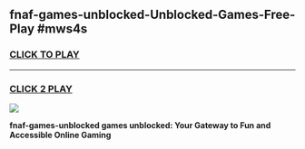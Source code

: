 
## fnaf-games-unblocked-Unblocked-Games-Free-Play #mws4s
<h3>
<a href="https://us.freeplayer.one?title=fnaf-games-unblocked&ref=9M">CLICK TO PLAY</a></h3>
<hr>

<h3>
<a href="https://us.freeplayer.one?title=fnaf-games-unblocked&ref=9M">CLICK 2 PLAY</a>
  
</h3>

<a href="https://us.freeplayer.one?title=fnaf-games-unblocked&ref=9M"><img src="https://clearcache.store/games.png"></a>


**fnaf-games-unblocked games unblocked: Your Gateway to Fun and Accessible Online Gaming**

